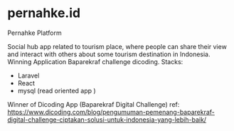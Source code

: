 # pernahke.id
Pernahke Platform

Social hub app related to tourism place, where people can share their view and interact with others about some tourism destination in Indonesia. Winning Application Baparekraf challenge dicoding.
Stacks:
- Laravel
- React 
- mysql (read oriented app )

Winner of Dicoding App (Baparekraf Digital Challenge)
ref: https://www.dicoding.com/blog/pengumuman-pemenang-baparekraf-digital-challenge-ciptakan-solusi-untuk-indonesia-yang-lebih-baik/

